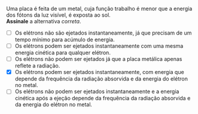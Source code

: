 Uma placa é feita de um metal, cuja função trabalho é menor que a energia dos fótons da luz visível, é exposta ao sol.  
**Assinale** a alternativa *correta*.

- [ ] Os elétrons não são ejetados instantaneamente, já que precisam de um tempo mínimo para acúmulo de energia.   
- [ ] Os elétrons podem ser ejetados instantaneamente com uma mesma energia cinética para qualquer elétron.   
- [ ] Os elétrons não podem ser ejetados já que a placa metálica apenas reflete a radiação.   
- [x] Os elétrons podem ser ejetados instantaneamente, com energia que depende da frequência da radiação absorvida e da energia do elétron no metal.   
- [ ] Os elétrons não podem ser ejetados instantaneamente e a energia cinética após a ejeção depende da frequência da radiação absorvida e da energia do elétron no metal. 
